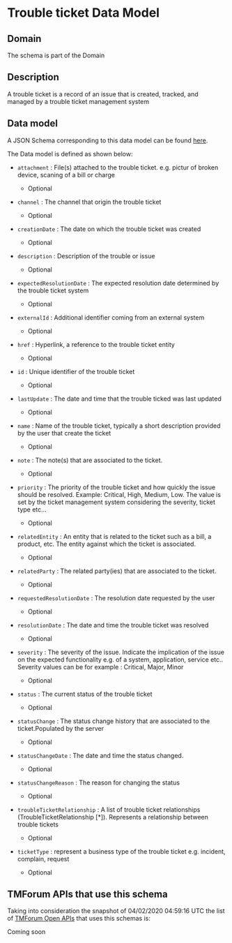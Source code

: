 # Trouble ticket Data Model

## Domain

The  schema is part of the  Domain

## Description

A trouble ticket is a record of an issue that is created, tracked, and managed by a trouble ticket management system

## Data model

A JSON Schema corresponding to this data model can be found
[here](https://github.com/tmforum-rand/schemas/blob/candidates/Common/TroubleTicket.schema.json).

The Data model is defined as shown below:

- `attachment` : File(s) attached to the trouble ticket. e.g. pictur of broken device, scaning of a bill or charge

  - Optional


- `channel` : The channel that origin the trouble ticket

  - Optional


- `creationDate` : The date on which the trouble ticket was created

  - Optional


- `description` : Description of the trouble or issue

  - Optional


- `expectedResolutionDate` : The expected resolution date determined by the trouble ticket system

  - Optional


- `externalId` : Additional identifier coming from an external system

  - Optional


- `href` : Hyperlink, a reference to the trouble ticket entity

  - Optional


- `id` : Unique identifier of the trouble ticket

  - Optional


- `lastUpdate` : The date and time that the trouble ticked was last updated

  - Optional


- `name` : Name of the trouble ticket, typically a short description provided by the user that create the ticket

  - Optional


- `note` : The note(s) that are associated to the ticket.

  - Optional


- `priority` : The priority of the trouble ticket and how quickly the issue should be resolved. Example: Critical, High, Medium, Low. The value is set by the ticket management system considering the severity, ticket type etc...

  - Optional


- `relatedEntity` : An entity that is related to the ticket such as a bill, a product, etc. The entity against which the ticket is associated.

  - Optional


- `relatedParty` : The related party(ies) that are associated to the ticket.

  - Optional


- `requestedResolutionDate` : The resolution date requested by the user

  - Optional


- `resolutionDate` : The date and time the trouble ticket was resolved

  - Optional


- `severity` : The severity of the issue. Indicate the implication of the issue on the expected functionality e.g. of a system, application, service etc.. 
Severity values can be for example : Critical, Major, Minor

  - Optional


- `status` : The current status of the trouble ticket

  - Optional


- `statusChange` : The status change history that are associated to the ticket.Populated by the server

  - Optional


- `statusChangeDate` : The date and time the status changed.

  - Optional


- `statusChangeReason` : The reason for changing the status

  - Optional


- `troubleTicketRelationship` : A list of trouble ticket relationships (TroubleTicketRelationship [*]). Represents a relationship between trouble tickets

  - Optional


- `ticketType` : represent a business type of the trouble ticket e.g. incident, complain, request

  - Optional






## TMForum APIs that use this schema

Taking into consideration the snapshot of 04/02/2020 04:59:16 UTC the list of [TMForum Open APIs](https://www.tmforum.org/open-apis/) that uses this schemas is:

Coming soon